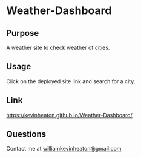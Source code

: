 # Weather-Dashboard

## Purpose
A weather site to check weather of cities.

## Usage
Click on the deployed site link and search for a city.

## Link
https://kevinheaton.github.io/Weather-Dashboard/

## Questions
Contact me at williamkevinheaton@gmail.com
